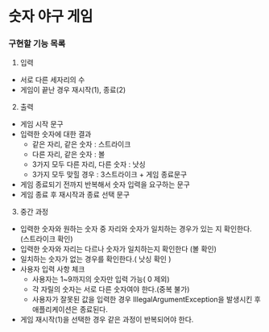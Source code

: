 # 숫자 야구 게임

### 구현할 기능 목록
1. 입력
 - 서로 다른 세자리의 수
 - 게임이 끝난 경우 재시작(1), 종료(2)

2. 출력 
 - 게임 시작 문구
 - 입력한 숫자에 대한 결과
   - 같은 자리, 같은 숫자 : 스트라이크
   - 다른 자리, 같은 숫자 : 볼
   - 3가지 모두 다른 자리, 다른 숫자 : 낫싱 
   - 3가지 모두 맞힐 경우 : 3스트라이크 +  게임 종료문구
 - 게임 종료되기 전까지 반복해서 숫자 입력을 요구하는 문구
 - 게임 종료 후 재시작과 종료 선택 문구

3. 중간 과정
 - 입력한 숫자와 원하는 숫자 중 자리와 숫자가 일치하는 경우가 있는 지 확인한다. (스트라이크 확인)
 - 입력한 숫자와 자리는 다르나 숫자가 일치하는지 확인한다 (볼 확인)
 - 일치하는 숫자가 없는 경우를 확인한다.( 낫싱 확인 )
 - 사용자 입력 사항 체크
    - 사용자는 1~9까지의 숫자만 입력 가능( 0 제외)
    - 각 자릴의 숫자는 서로 다른 숫자여야 한다.(중복 불가)
    - 사용자가 잘못된 값을 입력한 경우 IllegalArgumentException을 발생시킨 후 애플리케이션은 종료된다.
 - 게임 재시작(1)을 선택한 경우 같은 과정이 반복되어야 한다.
 
